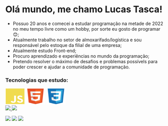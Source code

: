 <h1>Olá mundo, me chamo Lucas Tasca!</h1>

- Possuo 20 anos e comecei a estudar programação na metade de 2022 no meu tempo livre como um hobby, por sorte eu gosto de programar 😊;
- Atualmente trabalho no setor de almoxarifado/logística e sou responsável pelo estoque da filial de uma empresa;
- Atualmente estudo Front-end;
- Procuro aprendizado e experiências no mundo da programação;
- Pretendo resolver o máximo de desafios e problemas possívels para poder crescer e ajudar a comunidade de programação.

<div class="Tec">
<h3>Tecnologias que estudo:</h3>
<img alt="Tasca-Js" height="50" width="60" src="https://raw.githubusercontent.com/devicons/devicon/master/icons/javascript/javascript-plain.svg">
<img alt="Tasca-HTML" height="50" width="60" src="https://raw.githubusercontent.com/devicons/devicon/master/icons/html5/html5-original.svg">
<img alt="Tasca-CSS" height="50" width="60" src="https://raw.githubusercontent.com/devicons/devicon/master/icons/css3/css3-original.svg">
</div>
<div>
  <a href="https://github.com/TascaXD">
  <img height="150px" src="https://github-readme-stats.vercel.app/api?username=TascaXD&show_icons=true&theme=dracula&include_all_commits=true&count_private=true"/>
  <img height="150px" src="https://github-readme-stats.vercel.app/api/top-langs/?username=TascaXD&layout=compact&langs_count=7&theme=dracula"/>
</div>


<a href = "mailto:tascaxd@gmail.com"><img src="https://img.shields.io/badge/-Gmail-%23333?style=for-the-badge&logo=gmail&logoColor=white" target="_blank"></a>
<a href="https://www.linkedin.com/in/lucas-tasca-76511b206/" target="_blank"><img src="https://img.shields.io/badge/-LinkedIn-%230077B5?style=for-the-badge&logo=linkedin&logoColor=white" target="_blank"></a> 
<a href="https://instagram.com/tascaxd" target="_blank"><img src="https://img.shields.io/badge/-Instagram-%23E4405F?style=for-the-badge&logo=instagram&logoColor=white" target="_blank"></a>
